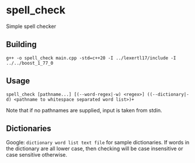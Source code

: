# spell_check
Simple spell checker

## Building
`g++ -o spell_check main.cpp -std=c++20 -I ../lexertl17/include -I ../../boost_1_77_0`

## Usage
`spell_check [pathname...] [(--word-regex|-w) <regex>]
((--dictionary|-d) <pathname to whitespace separated word list>)+`

Note that if no pathnames are supplied, input is taken from stdin.

## Dictionaries
Google: `dictionary word list text file` for sample dictionaries.
If words in the dictionary are all lower case, then checking will
be case insensitive or case sensitive otherwise.
